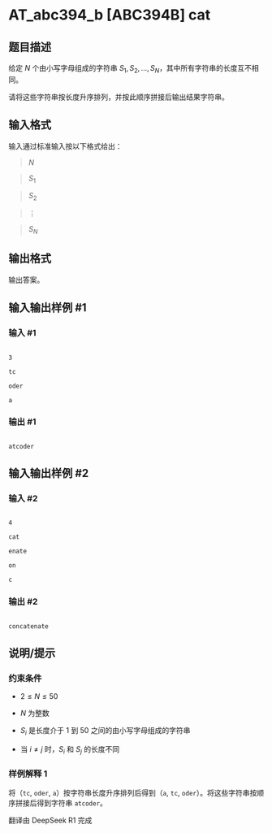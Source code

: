 # AT_abc394_b [ABC394B] cat

## 题目描述

[problemUrl]: https://atcoder.jp/contests/abc394/tasks/abc394_b

给定 $N$ 个由小写字母组成的字符串 $S_1, S_2, \ldots, S_N$，其中所有字符串的长度互不相同。

请将这些字符串按长度升序排列，并按此顺序拼接后输出结果字符串。

## 输入格式

输入通过标准输入按以下格式给出：

> $N$  
> $S_1$  
> $S_2$  
> $\vdots$  
> $S_N$

## 输出格式

输出答案。

## 输入输出样例 #1

### 输入 #1

```
3
tc
oder
a
```

### 输出 #1

```
atcoder
```

## 输入输出样例 #2

### 输入 #2

```
4
cat
enate
on
c
```

### 输出 #2

```
concatenate
```

## 说明/提示

### 约束条件

- $2 \leq N \leq 50$
- $N$ 为整数
- $S_i$ 是长度介于 $1$ 到 $50$ 之间的由小写字母组成的字符串
- 当 $i \neq j$ 时，$S_i$ 和 $S_j$ 的长度不同

### 样例解释 1

将（`tc`, `oder`, `a`）按字符串长度升序排列后得到（`a`, `tc`, `oder`）。将这些字符串按顺序拼接后得到字符串 `atcoder`。

翻译由 DeepSeek R1 完成